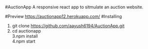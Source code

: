 #AuctionApp
A responsive react app to sitmulate an auction website.

#Preview
https://auctionapp12.herokuapp.com/
#Installing
1. git clone https://github.com/aayush6194/AuctionApp.git<br>
2. cd auctionapp <br>
3.npm install<br>
4.npm start<br>
